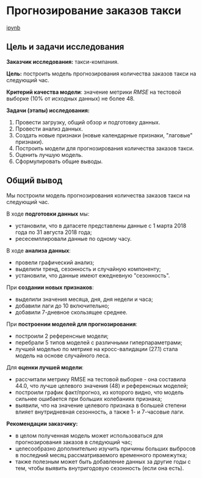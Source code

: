 # Прогнозирование заказов такси

[ipynb](order_forecasting.ipynb)

## Цель и задачи исследования

**Заказчик исследования:** такси-компания.

**Цель:** построить модель прогнозирования количества заказов такси на следующий час.

**Критерий качества модели**: значение метрики *RMSE* на тестовой выборке (10% от исходных данных) не более 48.

**Задачи (этапы) исследования:**
1. Провести загрузку, общий обзор и подготовку данных.
2. Провести анализ данных.
3. Создать новые признаки (новые календарные признаки, "лаговые" признаки).
4. Построить модели для прогнозирования количества заказов такси.
5. Оценить лучшую модель.
6. Сформулировать общие выводы.

## Общий вывод

Мы построили модель прогнозирования количества заказов такси на следующий час.

В ходе **подготовки данных** мы:
- установили, что в датасете представлены данные с 1 марта 2018 года по 31 августа 2018 года;
- ресесемплировали данные по одному часу.

В ходе **анализа данных**:
- провели графический анализ;
- выделили тренд, сезонность и случайную компоненту;
- установили, что данные имеют ежедневную "сезонность".

При **создании новых признаков**:
- выделили значения месяца, дня, дня недели и часа;
- добавили лаги до 10 включительно;
- добавили 7-дневное скользящее среднее.

При **построении моделей для прогнозирования**:
- построили 2 референсные модели;
- перебрали 5 типов моделей с различными гиперпараметрами;
- лучшей моделью по метрике на кросс-валидации (27.1) стала модель на основе случайного леса.

Для **оценки лучшей модели**:
- рассчитали метрику RMSE на тестовой выборке - она составила 44.0, что лучше целевого значения (48) и референсных моделей;
- построили график факт/прогноз, из которого видно, что модель сильнее ошибается при больших колебаниях признака;
- выявили, что на значение целевого признака в большей степени влияет внутридневная сезонность, а также 1- и 7-часовые лаги.

**Рекомендации заказчику:**
- в целом полученная модель может использоваться для прогнозирования заказов в следующий час;
- целесообразно дополнительно изучить причины больших выбросов в последний месяц рассматриваемого временного промежутка;
- также полезным может быть добавление данных за другие годы с тем, чтобы выявить внутригодовую сезонность (если она есть).
